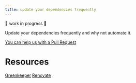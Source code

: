 ```yaml
---
title: update your dependencies frequently
---
```


🚧 work in progress 🚧

Update your dependencies frequently and why not automate it.

[You can help us with a Pull Request](https://github.com/marmicode/rest-api-checklist/edit/master/content/dependencies/update.md)

# Resources

[Greenkeeper](https://greenkeeper.io/)
[Renovate](https://renovate.whitesourcesoftware.com/)